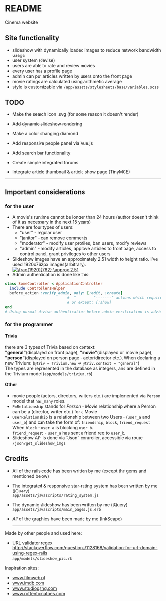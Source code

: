 # README

Cinema website

## Site functionality

* slideshow with dynamically loaded images to reduce network bandwidth usage
* user system (devise)
* users are able to rate and review movies
* every user has a profile page
* admin can put articles written by users onto the front page
* movie ratings are calculated using arithmetic average
* style is customizable via `/app/assets/stylesheets/base/variables.scss`

## TODO

* Make the search icon .svg (for some reason it doesn't render)
* ~~Add dynamic slideshow rendering~~
* Make a color changing diamond
* Add responsive people panel via <span>Vue</span>.js
* Add search bar functionality
* Create simple integrated forums

* Integrate article thumbnail & article show page (TinyMCE)

---
## Important considerations

### for the user

* A movie's runtime cannot be longer than 24 hours (author doesn't think of it as necessary in the next 15 years)
* There are four types of users:  
    * "user" - regular user
    * "janitor" - can remove comments
    * "moderator" - modify user profiles, ban users, modify reviews
    * "admin" - modify articles, approve articles to front page, access to control panel, grant privileges to other users
* Slideshow images have an approximately 2.51 width to height ratio. I've used 1920x762px images(arbitrary).  
<a href="https://www.codecogs.com/eqnedit.php?latex=\frac{1920}{762}&space;\approx&space;2.51" target="_blank"><img src="https://latex.codecogs.com/gif.latex?\frac{1920}{762}&space;\approx&space;2.51" title="\frac{1920}{762} \approx 2.51" /></a>
* Admin authentication is done like this:
~~~ruby
class SomeController < ApplicationController
  include ControllersHelper
  before_action :verify_admin, only: [:edit, :create]
                            #  ^        ^-------^ actions which require verification
                            # or except: [:show]
end
# Using normal devise authentication before admin verification is advisable.
~~~

### for the programmer

#### Trivia
there are 3 types of Trivia based on context:   
**"general"**(displayed on front page), **"movie"**(displayed on movie page),
**"person"**(displayed on person page - actor/director etc.).
When declaring a new Trivium: (`@triv = Trivium.new` => `@triv.context = "general"`)  
The types are represented in the database as integers, and are defined in the Trivium model (`app/models/trivium.rb`)

#### Other
* movie people (actors, directors, writers etc.) are implemented via `Person` model that `has_many` roles.
* `PmRelationship` stands for *Person - Movie* relationship where a Person can be a (director, writer etc.) for a Movie  
* `UserRelationship` is a relationship between two Users - (`user_a` and `user_b`) and can take the form of: `friendship`, `block`, `friend_request`  
   When `block` - `user_a` is blocking `user_b`.   
   `friend_request` - `user_a` has sent a friend req to `user_b`.  
* Slideshow API is done via "Json" controller, accessible via route `/json/get_slideshow_imgs`

## Credits 
* All of the rails code has been written by me (except the gems and mentioned below)
* The integrated & responsive star-rating system has been written by me (jQuery)  
    `app/assets/javascripts/rating_system.js`
* The dynamic slideshow has been written by me (jQuery)  
    `app/assets/javascripts/main_pages.js.erb`
* _All_ of the graphics have been made by me (InkScape)

    ---
Made by other people and used here:
* URL validator regex http://stackoverflow.com/questions/1128168/validation-for-url-domain-using-regex-rails  
    `app/models/slideshow_pic.rb`

Inspiration sites:
* www.filmweb.pl
* www.imdb.com
* www.studiogang.com
* www.rottentomatoes.com
